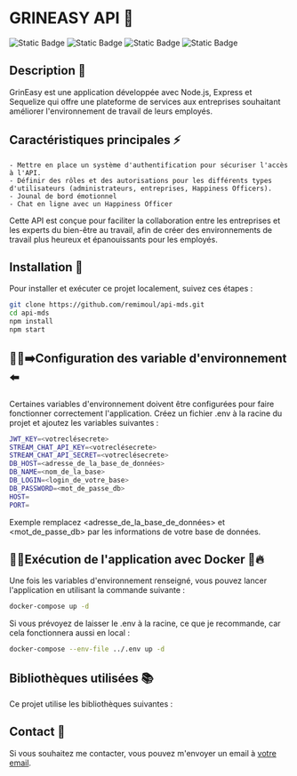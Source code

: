 # GRINEASY API 👮​

![Static Badge](https://img.shields.io/badge/MDS_PROJET-v.1.0.0-red)
![Static Badge](https://img.shields.io/badge/Group-Amethyste-884DA7)
![Static Badge](https://img.shields.io/badge/REACT-blue?logo=react)
![Static Badge](https://img.shields.io/badge/Tailwind_CSS-06B6D4?logo=tailwindcss)

## Description 📖​

GrinEasy est une application développée avec Node.js, Express et Sequelize qui offre une plateforme de services aux entreprises souhaitant améliorer l'environnement de travail de leurs employés.

## Caractéristiques principales ⚡​

    - Mettre en place un système d'authentification pour sécuriser l'accès à l'API.
    - Définir des rôles et des autorisations pour les différents types d'utilisateurs (administrateurs, entreprises, Happiness Officers).
    - Jounal de bord émotionnel
    - Chat en ligne avec un Happiness Officer

Cette API est conçue pour faciliter la collaboration entre les entreprises et les experts du bien-être au travail, afin de créer des environnements de travail plus heureux et épanouissants pour les employés.

## Installation 🚀​

Pour installer et exécuter ce projet localement, suivez ces étapes :

```bash
git clone https://github.com/remimoul/api-mds.git
cd api-mds
npm install
npm start
```

## 💁‍♂️​➡️​ Configuration des variable d'environnement ⬅️​

Certaines variables d'environnement doivent être configurées pour faire fonctionner correctement l'application. Créez un fichier .env à la racine du projet et ajoutez les variables suivantes :

```bash
JWT_KEY=<votreclésecrete>
STREAM_CHAT_API_KEY=<votreclésecrete>
STREAM_CHAT_API_SECRET=<votreclésecrete>
DB_HOST=<adresse_de_la_base_de_données>
DB_NAME=<nom_de_la_base>
DB_LOGIN=<login_de_votre_base>
DB_PASSWORD=<mot_de_passe_db>
HOST=
PORT=
```

Exemple remplacez <adresse_de_la_base_de_données> et <mot_de_passe_db> par les informations de votre base de données.

## 👩‍🚀​ Exécution de l'application avec Docker 🚀​🔥​

Une fois les variables d'environnement renseigné, vous pouvez lancer l'application en utilisant la commande suivante :

```bash
docker-compose up -d
```

Si vous prévoyez de laisser le .env à la racine, ce que je recommande, car cela fonctionnera aussi en local :

```bash
docker-compose --env-file ../.env up -d
```

## Bibliothèques utilisées 📚

Ce projet utilise les bibliothèques suivantes :

## Contact 📲

Si vous souhaitez me contacter, vous pouvez m'envoyer un email à [votre email](mailto:remi.moul@my-digital-school.org).
